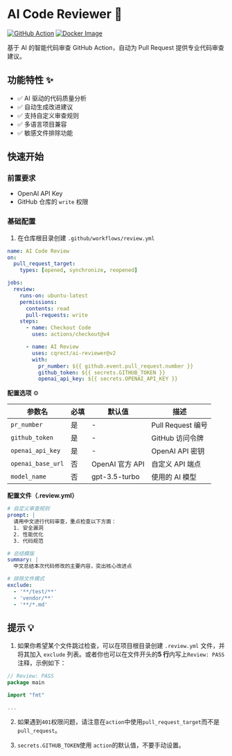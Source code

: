 # AI Code Reviewer 🤖

[![GitHub Action](https://img.shields.io/badge/GitHub_Action-v1.0-blue.svg)](https://github.com/marketplace/actions/ai-code-reviewer)
[![Docker Image](https://img.shields.io/docker/pulls/cqrect/ai-reviewer)](https://hub.docker.com/r/cqrect/ai-reviewer)

基于 AI 的智能代码审查 GitHub Action，自动为 Pull Request 提供专业代码审查建议。

## 功能特性 ✨

- ✅ AI 驱动的代码质量分析
- ✅ 自动生成改进建议
- ✅ 支持自定义审查规则
- ✅ 多语言项目兼容
- ✅ 敏感文件排除功能

## 快速开始

### 前置要求

- OpenAI API Key
- GitHub 仓库的 `write` 权限

### 基础配置

1. 在仓库根目录创建 `.github/workflows/review.yml`

```yaml
name: AI Code Review
on:
  pull_request_target:
    types: [opened, synchronize, reopened]

jobs:
  review:
    runs-on: ubuntu-latest
    permissions:
      contents: read
      pull-requests: write
    steps:
      - name: Checkout Code
        uses: actions/checkout@v4

      - name: AI Review
        uses: cqrect/ai-reviewer@v2
        with:
          pr_number: ${{ github.event.pull_request.number }}
          github_token: ${{ secrets.GITHUB_TOKEN }}
          openai_api_key: ${{ secrets.OPENAI_API_KEY }}
```

**配置选项** ⚙️

| 参数名            | 必填 | 默认值          | 描述              |
| ----------------- | ---- | --------------- | ----------------- |
| `pr_number`       | 是   | -               | Pull Request 编号 |
| `github_token`    | 是   | -               | GitHub 访问令牌   |
| `openai_api_key`  | 是   | -               | OpenAI API 密钥   |
| `openai_base_url` | 否   | OpenAI 官方 API | 自定义 API 端点   |
| `model_name`      | 否   | gpt-3.5-turbo   | 使用的 AI 模型    |

**配置文件（.review.yml）**

```yaml
# 自定义审查规则
prompt: |
  请用中文进行代码审查，重点检查以下方面：
  1. 安全漏洞
  2. 性能优化
  3. 代码规范

# 总结模版
summary: |
  中文总结本次代码修改的主要内容，突出核心改进点

# 排除文件模式
exclude:
  - '**/test/**'
  - 'vendor/**'
  - '**/*.md'
```

## 提示 💡

1. 如果你希望某个文件跳过检查，可以在项目根目录创建 `.review.yml` 文件，并将其加入 `exclude` 列表。或者你也可以在文件开头的**5 行**内写上`Review: PASS`注释，示例如下：

```go
// Review: PASS
package main

import "fmt"

...
```

2. 如果遇到`401`权限问题，请注意在`action`中使用`pull_request_target`而不是`pull_request`。

3. `secrets.GITHUB_TOKEN`使用 `action`的默认值，不要手动设置。
